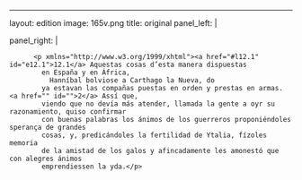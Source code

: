 <?xml version="1.0" encoding="UTF-8"?>
---
layout: edition
image: 165v.png 
title: original 
panel_left: | 

panel_right: |  
            
          <p xmlns="http://www.w3.org/1999/xhtml"><a href="#l12.1" id="e12.1">12.1</a> Aquestas cosas d’esta manera dispuestas
            en España y en África,
              Hanníbal bolviose a Carthago la Nueva, do
            ya estavan las compañas puestas en orden y prestas en armas. <a href="" id="">2</a> Assí que,
            viendo que no devía más atender, llamada la gente a oyr su razonamiento, quiso confirmar
            con buenas palabras los ánimos de los guerreros proponiéndoles sperança de grandes
            cosas, y, predicándoles la fertilidad de Ytalia, fízoles memoria
            de la amistad de los galos y afincadamente les amonestó que con alegres ánimos
            emprendiessen la yda.</p>
        